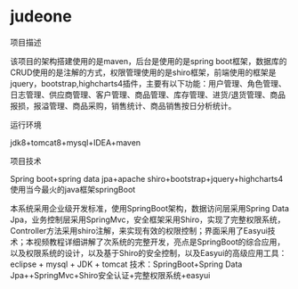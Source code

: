 # judeone
项目描述

该项目的架构搭建使用的是maven，后台是使用的是spring boot框架，数据库的CRUD使用的是注解的方式，权限管理使用的是shiro框架，前端使用的框架是jquery，bootstrap,highcharts4插件，主要有以下功能：用户管理、角色管理、日志管理、供应商管理、客户管理、商品管理、库存管理、进货/退货管理、商品报损，报溢管理、商品采购，销售统计、商品销售按日分析统计。

运行环境

jdk8+tomcat8+mysql+IDEA+maven

项目技术

Spring boot+spring data jpa+apache shiro+bootstrap+jquery+highcharts4
使用当今最火的java框架springBoot
 
本系统采用企业级开发标准，使用SpringBoot架构，数据访问层采用Spring Data Jpa，业务控制层采用SpringMvc，安全框架采用Shiro，实现了完整权限系统，Controller方法采用shiro注解，来实现有效的权限控制；界面采用了Easyui技术；本视频教程详细讲解了次系统的完整开发，亮点是SpringBoot的综合应用，以及权限系统的设计，以及基于Shiro的安全控制，以及Easyui的高级应用工具：eclipse + mysql + JDK + tomcat
技术：SpringBoot+Spring Data Jpa++SpringMvc+Shiro安全认证+完整权限系统+easyui
